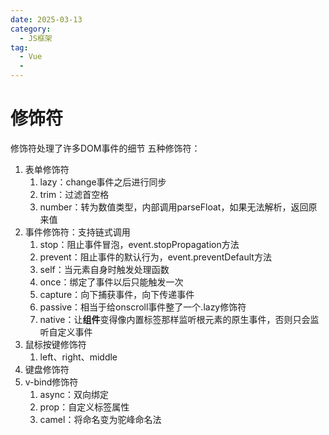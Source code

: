 ```yaml
---
date: 2025-03-13
category:
  - JS框架
tag:
  - Vue
  - 
---
```


# 修饰符
修饰符处理了许多DOM事件的细节
五种修饰符：
1. 表单修饰符
    1. lazy：change事件之后进行同步
    2. trim：过滤首空格
    3. number：转为数值类型，内部调用parseFloat，如果无法解析，返回原来值
2. 事件修饰符：支持链式调用
    1. stop：阻止事件冒泡，event.stopPropagation方法
    2. prevent：阻止事件的默认行为，event.preventDefault方法
    3. self：当元素自身时触发处理函数
    4. once：绑定了事件以后只能触发一次
    5. capture：向下捕获事件，向下传递事件
    6. passive：相当于给onscroll事件整了一个.lazy修饰符
    7. native：让**组件**变得像内置标签那样监听根元素的原生事件，否则只会监听自定义事件
3. 鼠标按键修饰符
    1. left、right、middle
4. 键盘修饰符
5. v-bind修饰符
    1. async：双向绑定
    2. prop：自定义标签属性
    3. camel：将命名变为驼峰命名法

